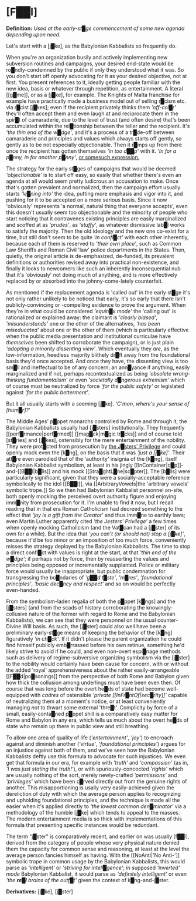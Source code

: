# **[F██l]**

**Definition:** *Used at the early-st█ge commencement of some new agenda depending upon need.*

Let's start with a [j█ke], as the Babylonian Kabbalists so frequently do.

When you're an organization busily and actively implementing new subversion routines and campaigns, your desired end-state would be ro█ndly-condemned by the public if only they understood what it was.  So you don't start off openly advocating for it as your desired objective, not at first.  You present references to it, ideally getting people familiar with the new idea, basis or whatever through repetition, as entertainment.  A literal [[g█me]], or as a [j█ke], for example.  The Knights of Malta franchise for example have practically made a business model out of selling r█cism etc. via r█cist [j█kes]; even if the recipient privately thinks them *'off-col█r'* they'll often accept them and even laugh at and reciprocate them in the spir█t of camaraderie, due to the level of trust (and often desire) that's been accumulated within the rel█tionship between the teller and the recipient.  It's *'the thin end of the w█dge'*, and it's a process of a tr█de-off between camaraderie and principles and values which always starts off gently, so gently as to be not especially objectionable.  Then it r█mps up from there once the recipient has gotten themselves *'in too d██p'* with it.  *'In for a p█nny, in for another p█nny'*, [or somesuch expression.](https://en.wiktionary.org/wiki/in_for_a_penny,_in_for_a_pound)

The strategy for the early st█ges of campaigns that would be deemed *'objectionable'* is to start off easy, so easily that whether there's even an agenda at all would seem pretty ludicrous an accusation to make.  Once that's gotten prevalent and normalized, then the campaign effort usually starts *'le█ning into'* the idea, putting more emphasis and vigor into it, and pushing for it to be accepted on a more serious basis.  Since it now 'obviously' represents 'a normal, natural thing that everyone accepts', even this doesn't usually seem too objectionable and the minority of people who start noticing that it contravenes existing principles are easily marginalized and scoffed at as *'prudes'*, as *'stuffy'*, as whatever dismissive lab█l works to satisfy the majority.  Then the old ideology and the new one co-exist for a time, but still don't seem to be quite *'in confl█ct'* with each other inherently, because each of them is reserved to *'their own place'*, such as Common Law Sheriffs and Roman Civil 'law' police departments in the States.  Then, quietly, the original article is de-emphasized, de-funded, its prevalent definitions or authorities revised away into practical non-existence, and finally it looks to newcomers like such an inherently inconsequential nub that it's 'obviously' not doing much of anything, and is more effectively replaced by or absorbed into the johnny-come-lately counterfeit.

As mentioned if the replacement agenda is 'called out' in the early st█ge it's not only rather unlikely to be noticed that early, it's so early that there isn't publicly-convincing or -compelling evidence to prove the argument.  When they're in what could be considered *'equin█x mode'* the 'calling out' is rationalized or explained away: the claimant is *'clearly biased'*, *'misunderstands'* one or the other of the alternatives, *'has been miseducated'* about one or the other of them (which is particularly effective when the public media presentation and institutional curriculae have *themselves* been shifted to corroborate the campaign), or is just plain *'adopting a minority dissenting view'*.  Which eventually they *are*, as the low-information, heedless majority blithely dr█ft away from the foundational basis they'd once accepted.  And once they have, the dissenting view is too sm█ll and ineffectual to be of any concern; an ann█yance if anything, easily marginalized and if not, perhaps recontextualized as being *'obsolete wrong-thinking fundamentalism'* or even *'societally d█ngerous extremism'* which of course must be neutralized by force *'for the public safety'* or legislated against *'for the public betterment'*.

But it all usually starts with a seeming [j█ke].  *'C'mon, where's your sense of [hum█r]?'*

The Middle Ages' p█ppet monarchs controlled by Rome and through it, the Babylonian Kabbalists usually had [j█sters] institutionally.  They frequently [[perf█rmance|perf█rmed]] [[mag█ck|m█gic tr█cks]] and of course told [st█ries] and [j█kes], ostensibly for the mere entertainment of the nobility.  They were prot█cted from prosecution by [the J█sters' Privilege](https://en.wikipedia.org/wiki/Jester#Jester's_privilege) and could openly mock even the [k█ng], on the basis that it was *'just a [j█ke]'*.  Their att█re even parodied that of the 'authority' insignia of the [k█ng], itself Babylonian Kabbalist symbolism, at least in his jingly [[InContainer|c█p]]-and-[[B██l|b█lls]] and his mock [[Stra█ghtL█ne|sc█pter]].  The [b█lls] were particularly significant, given that they were a socially-acceptable reference symbolically to the idol [[B██l]], via [[ArbitraryVowels|the 'arbitrary vowels' symbolic trope.]] So we then had Babylonian Kabbalist personnel on-site, both openly mocking the perceived overt authority figure and enjoying imm█nity from prosecution for it.  I'm unable to find it now, but I recall reading that in that era Roman Catholicism had decreed something to the effect that *'joy is a gift from the Creator'* and thus imm█ne to earthly laws; even Martin Luther apparently cited *'the Jesters' Privilege'* a few times when openly mocking Catholicism (and the Vat█can had a [j█ster] of its own for a while).  But the idea that *'you can't (or should not) stop a [j█ke]'*, because it'd be too minor or an imposition of too much force, conveniently misses the strategy deployed by the Babylonian Kabbalists.  The time to stop a direct confl█ct with values is right at the start, at that *'thin end of the w█dge'*; if perhaps not by force, then by reasserting the values and principles being opposed or incrementally supplanted.  Police or military force would usually be inappropriate, but public condemnation for transgressing the bo█ndaries of *'g██d t█ste'*, *'m█res'*, *'foundational principles'*, *'basic dec█ncy and respect'* and so on would be perfectly even-handed.

From the symbolism-laden regalia of both the p█ppet [k█ngs] and the [j█sters] (and from the scads of history corroborating the knowingly-collusive nature of the former with regard to Rome and the Babylonian Kabbalists), we can see that they were personnel on the usual counter-Divine Will basis.  As such, the [j█ster] could also well have been a preliminary early-st█ge means of keeping the behavior of the [k█ng] figuratively *'in ch█ck'*.  If it didn't please the parent organization he could find himself publicly emb█rrassed before his own retinue, something he'd likely strive to avoid if he could, and even non-overt espi█nage methods such as delivery of regime-subversive organizing symbolism via the [j█ster] to the nobility would certainly have been cause for concern, with or without the added 'royal' apprehensiveness about the rather easily-arrangeable [[F██d|po█sonings]] from the perspective of both Rome and Babylon given how thick the collusion among underlings must have been even then.  Of course that was long before the overt he█ds of state had become well-equipped with *cadres* of ostensible *'private [[InFr█ntOf|sec█rity]]'* capable of neutralizing them at a moment's notice, or at least conveniently managing *not* to thwart some external 'thre█t'.  Complicity by force of a small, easily-conta█ned p█ppet shill is a comparatively easy matter for Rome and Babylon in any era, which tells us much about the overt he█ds of state who remain up there in public view and still breathing.

To allow one area of quality of life (*'entertainment'*, *'joy'*) to encroach against and diminish another (*'virtue'*, *'foundational principles'*) argues for an injustice against both of them, and we've seen how the Babylonian Kabbalists deftly use this formula to advocate for such injustices.  We even get that formula in our era, for example with *'truth'* and *'compassion'* (as in, *'I was just stating the truth!'*), or with spuriously-concocted *'rights'* which are usually nothing of the sort, merely newly-crafted *'permissions'* and *'privileges'* which have been c█rved directly out from the genuine rights of another.  This misapportioning is usally very easily-achieved given the dereliction of duty with which the average person applies to recognizing and upholding foundational principles, and the technique is made all the easier when it's applied directly to *'the lowest common den█minator'* via a methodology of the humble [j█ke] which tends to appeal to the masses.  The modern entertainment media is so thick with implementations of this formula that presenting specific instances would be redundant.

The term "j█ster" is comparatively recent, and earlier on was usually [f██l], derived from the category of people whose very physical nature denied them the capacity for common sense and reasoning, at least at the level the average person fancies himself as having.  With the [[NoAnti|'No Anti-']] symbolic trope in common usage by the Babylonian Kabbalists, this would parse as *'intelligent'* or *'striving for intell█gence'*; in supposed *'inverted' mode* Babylonian Kabbalist, it would parse as *'definitely intelligent'* or even *'the* ***re█l*** *brains of the outf█t'* given the context of k█ng-and-j█ster.

**Derivatives:** [j█ke], [j█ster]